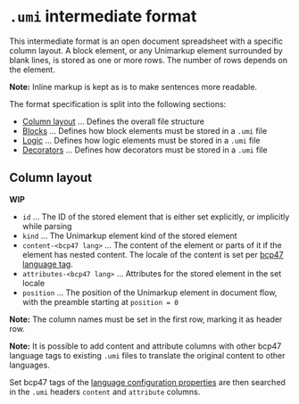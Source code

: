 # `.umi` intermediate format

This intermediate format is an open document spreadsheet with a specific column layout.
A block element, or any Unimarkup element surrounded by blank lines, is stored as one or more rows. The number of rows depends on the element.

**Note:** Inline markup is kept as is to make sentences more readable.

The format specification is split into the following sections:

- [Column layout](#column-layout) ... Defines the overall file structure
- [Blocks](/i18n/intermediate-formats/umi/blocks/README) ... Defines how block elements must be stored in a `.umi` file
- [Logic](/i18n/intermediate-formats/umi/logic/README) ... Defines how logic elements must be stored in a `.umi` file
- [Decorators](/i18n/intermediate-formats/umi/decorators) ... Defines how decorators must be stored in a `.umi` file

## Column layout

**WIP**

- `id` ... The ID of the stored element that is either set explicitly, or implicitly while parsing
- `kind` ... The Unimarkup element kind of the stored element
- `content-<bcp47 lang>` ... The content of the element or parts of it if the element has nested content. The locale of the content is set per [bcp47 language tag](https://www.rfc-editor.org/rfc/bcp/bcp47.txt).
- `attributes-<bcp47 lang>` ... Attributes for the stored element in the set locale
- `position` ... The position of the Unimarkup element in document flow, with the preamble starting at `position = 0`

**Note:** The column names must be set in the first row, marking it as header row.

**Note:** It is possible to add content and attribute columns with other bcp47 language tags to existing `.umi` files to translate the original content to other languages. 

Set bcp47 tags of the [language configuration properties](/i18n/configuration/README) are then searched in the `.umi` headers `content` and `attribute` columns.
